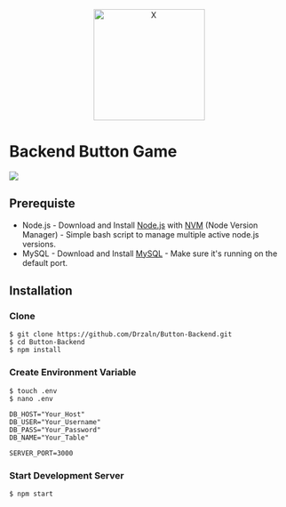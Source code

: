 <div align=center>
<img src=https://upload.wikimedia.org/wikipedia/commons/thumb/d/d9/Node.js_logo.svg/1280px-Node.js_logo.svg.png width="200px;" alt="X"/>
</div>

# Backend Button Game
![](https://img.shields.io/badge/Dependencies-Express-green.svg)


## Prerequiste
- Node.js - Download and Install [Node.js](https://nodejs.org/en/) with [NVM](https://github.com/creationix/nvm) (Node Version Manager) - Simple bash script to manage multiple active node.js versions.
- MySQL - Download and Install [MySQL](https://www.mysql.com/downloads/) - Make sure it's running on the default port.  

## Installation
### Clone
```
$ git clone https://github.com/Drzaln/Button-Backend.git
$ cd Button-Backend
$ npm install
```

### Create Environment Variable
```
$ touch .env
$ nano .env
```

```
DB_HOST="Your_Host"
DB_USER="Your_Username"
DB_PASS="Your_Password"
DB_NAME="Your_Table"

SERVER_PORT=3000
```
### Start Development Server
```
$ npm start
```